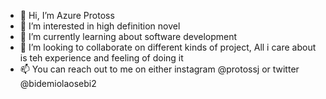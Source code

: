 - 👋 Hi, I’m Azure Protoss
- 👀 I’m interested in high definition novel 
- 🌱 I’m currently learning about software development
- 💞️ I’m looking to collaborate on different kinds of project, All i care about is teh experience and feeling of doing it
- 📫 You can reach out to me on either instagram @protossj or twitter @bidemiolaosebi2

<!---
being with flow is what makes inspired irrespective of the field. 
--->
